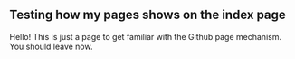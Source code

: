 ## Testing how my pages shows on the index page

Hello! This is just a page to get familiar with the Github page mechanism. You should leave now.

[](https://lh3.googleusercontent.com/proxy/_HOIQzpFAaKb0EJYyrtYNV2KE3z9KxpQbivDWqWRZFZW6nwQvxnA9hGVUufhtsFuZ5yASXUlcgvAjP73pJY1rXWveQpXyrZX-bvzYlS1bkMjE8T-N6gpJZnqWffkSnUxfL1tSEnGjJqvDfH3fv2SkRM8yqwrEd-h5LI)

